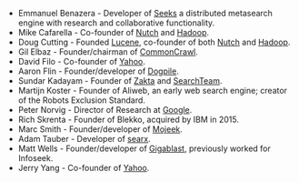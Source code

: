 - Emmanuel Benazera - Developer of [Seeks](https://beniz.github.io/seeks/) a distributed metasearch engine with research and collaborative functionality.
- Mike Cafarella - Co-founder of [Nutch](http://nutch.apache.org) and [Hadoop](https://hadoop.apache.org).
- Doug Cutting - Founded [Lucene](http://lucene.apache.org/), co-founder of both [Nutch](http://nutch.apache.org/) and [Hadoop](https://hadoop.apache.org/).
- Gil Elbaz - Founder/chairman of [CommonCrawl](http://commoncrawl.org/).
- David Filo - Co-founder of [Yahoo](https://yahoo.com/).
- Aaron Flin - Founder/developer of [Dogpile](https://dogpile.com/).
- Sundar Kadayam - Founder of [Zakta](https://zakta.com/) and [SearchTeam](https://searchteam.com/).
- Martijn Koster - Founder of Aliweb, an early web search engine; creator of the Robots Exclusion Standard.
- Peter Norvig - Director of Research at [Google](https://google.com/).
- Rich Skrenta - Founder of Blekko, acquired by IBM in 2015.
- Marc Smith - Founder/developer of [Mojeek](https://mojeek.com/).
- Adam Tauber - Developer of [searx](https://searx.me).
- Matt Wells - Founder/developer of [Gigablast](https://gigablast.com/), previously worked for Infoseek.
- Jerry Yang - Co-founder of [Yahoo](https://yahoo.com/).
